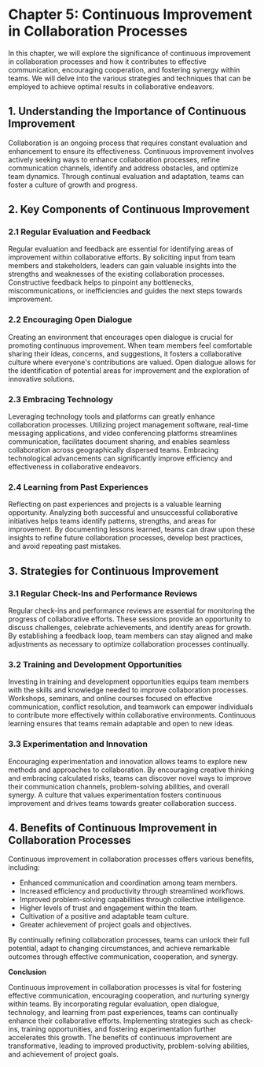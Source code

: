 Chapter 5: Continuous Improvement in Collaboration Processes
============================================================

In this chapter, we will explore the significance of continuous improvement in collaboration processes and how it contributes to effective communication, encouraging cooperation, and fostering synergy within teams. We will delve into the various strategies and techniques that can be employed to achieve optimal results in collaborative endeavors.

**1. Understanding the Importance of Continuous Improvement**
-------------------------------------------------------------

Collaboration is an ongoing process that requires constant evaluation and enhancement to ensure its effectiveness. Continuous improvement involves actively seeking ways to enhance collaboration processes, refine communication channels, identify and address obstacles, and optimize team dynamics. Through continual evaluation and adaptation, teams can foster a culture of growth and progress.

**2. Key Components of Continuous Improvement**
-----------------------------------------------

### **2.1 Regular Evaluation and Feedback**

Regular evaluation and feedback are essential for identifying areas of improvement within collaborative efforts. By soliciting input from team members and stakeholders, leaders can gain valuable insights into the strengths and weaknesses of the existing collaboration processes. Constructive feedback helps to pinpoint any bottlenecks, miscommunications, or inefficiencies and guides the next steps towards improvement.

### **2.2 Encouraging Open Dialogue**

Creating an environment that encourages open dialogue is crucial for promoting continuous improvement. When team members feel comfortable sharing their ideas, concerns, and suggestions, it fosters a collaborative culture where everyone's contributions are valued. Open dialogue allows for the identification of potential areas for improvement and the exploration of innovative solutions.

### **2.3 Embracing Technology**

Leveraging technology tools and platforms can greatly enhance collaboration processes. Utilizing project management software, real-time messaging applications, and video conferencing platforms streamlines communication, facilitates document sharing, and enables seamless collaboration across geographically dispersed teams. Embracing technological advancements can significantly improve efficiency and effectiveness in collaborative endeavors.

### **2.4 Learning from Past Experiences**

Reflecting on past experiences and projects is a valuable learning opportunity. Analyzing both successful and unsuccessful collaborative initiatives helps teams identify patterns, strengths, and areas for improvement. By documenting lessons learned, teams can draw upon these insights to refine future collaboration processes, develop best practices, and avoid repeating past mistakes.

**3. Strategies for Continuous Improvement**
--------------------------------------------

### **3.1 Regular Check-Ins and Performance Reviews**

Regular check-ins and performance reviews are essential for monitoring the progress of collaborative efforts. These sessions provide an opportunity to discuss challenges, celebrate achievements, and identify areas for growth. By establishing a feedback loop, team members can stay aligned and make adjustments as necessary to optimize collaboration processes continually.

### **3.2 Training and Development Opportunities**

Investing in training and development opportunities equips team members with the skills and knowledge needed to improve collaboration processes. Workshops, seminars, and online courses focused on effective communication, conflict resolution, and teamwork can empower individuals to contribute more effectively within collaborative environments. Continuous learning ensures that teams remain adaptable and open to new ideas.

### **3.3 Experimentation and Innovation**

Encouraging experimentation and innovation allows teams to explore new methods and approaches to collaboration. By encouraging creative thinking and embracing calculated risks, teams can discover novel ways to improve their communication channels, problem-solving abilities, and overall synergy. A culture that values experimentation fosters continuous improvement and drives teams towards greater collaboration success.

**4. Benefits of Continuous Improvement in Collaboration Processes**
--------------------------------------------------------------------

Continuous improvement in collaboration processes offers various benefits, including:

* Enhanced communication and coordination among team members.
* Increased efficiency and productivity through streamlined workflows.
* Improved problem-solving capabilities through collective intelligence.
* Higher levels of trust and engagement within the team.
* Cultivation of a positive and adaptable team culture.
* Greater achievement of project goals and objectives.

By continually refining collaboration processes, teams can unlock their full potential, adapt to changing circumstances, and achieve remarkable outcomes through effective communication, cooperation, and synergy.

**Conclusion**

Continuous improvement in collaboration processes is vital for fostering effective communication, encouraging cooperation, and nurturing synergy within teams. By incorporating regular evaluation, open dialogue, technology, and learning from past experiences, teams can continually enhance their collaborative efforts. Implementing strategies such as check-ins, training opportunities, and fostering experimentation further accelerates this growth. The benefits of continuous improvement are transformative, leading to improved productivity, problem-solving abilities, and achievement of project goals.
